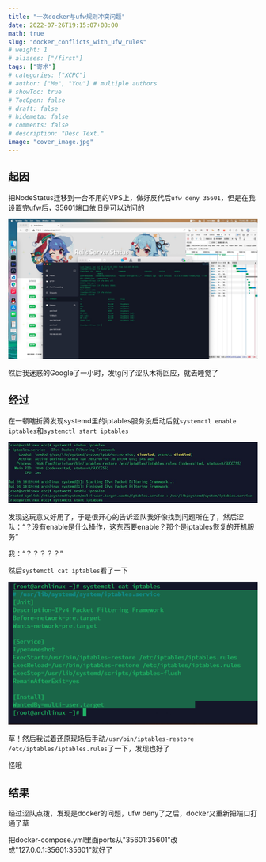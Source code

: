```yaml
---
title: "一次docker与ufw规则冲突问题"
date: 2022-07-26T19:15:07+08:00
math: true
slug: "docker_conflicts_with_ufw_rules"
# weight: 1
# aliases: ["/first"]
tags: ["寄术"]
# categories: ["XCPC"]
# author: ["Me", "You"] # multiple authors
# showToc: true
# TocOpen: false
# draft: false
# hidemeta: false
# comments: false
# description: "Desc Text."
image: "cover_image.jpg"
---
```


## 起因

把NodeStatus迁移到一台不用的VPS上，做好反代后`ufw deny 35601`，但是在我设置完ufw后，35601端口依旧是可以访问的

![](pic1.jpg)

然后我迷惑的Google了一小时，发tg问了涩队木得回应，就去睡觉了

## 经过

在一顿瞎折腾发现systemd里的iptables服务没启动后就`systemctl enable iptables`和`systemctl start iptables`

![](pic2.jpg)

发现这玩意又好用了，于是很开心的告诉涩队我好像找到问题所在了，然后涩队：“？没有enable是什么操作，这东西要enable？那个是iptables恢复的开机服务”

我：“？？？？？”

然后`systemctl cat iptables`看了一下

![](pic3.png)

草！然后我试着还原现场后手动`/usr/bin/iptables-restore /etc/iptables/iptables.rules`了一下，发现也好了

怪哦

## 结果

经过涩队点拨，发现是docker的问题，ufw deny了之后，docker又重新把端口打通了草

把docker-compose.yml里面ports从"35601:35601"改成"127.0.0.1:35601:35601"就好了